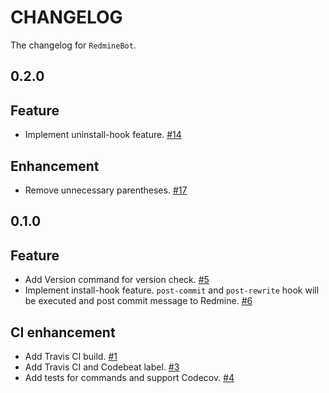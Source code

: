 # CHANGELOG

The changelog for `RedmineBot`.

## 0.2.0

## Feature

- Implement uninstall-hook feature. [#14](https://github.com/marcuswu0814/RedmineBot/pull/14)

## Enhancement

- Remove unnecessary parentheses. [#17](https://github.com/marcuswu0814/RedmineBot/pull/17)

## 0.1.0

## Feature

- Add Version command for version check. [#5](https://github.com/marcuswu0814/RedmineBot/pull/5)
- Implement install-hook feature. `post-commit` and `post-rewrite` hook will be executed and post commit message to Redmine. [#6](https://github.com/marcuswu0814/RedmineBot/pull/6)

## CI enhancement

- Add Travis CI build. [#1](https://github.com/marcuswu0814/RedmineBot/pull/1)
- Add Travis CI and Codebeat label. [#3](https://github.com/marcuswu0814/RedmineBot/pull/3)
- Add tests for commands and support Codecov. [#4](https://github.com/marcuswu0814/RedmineBot/pull/4)

